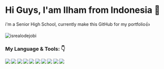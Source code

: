 # <summary><strong>Hi Guys, I'am Ilham from Indonesia 👋</strong></summary>
i'm a Senior High School, currently make this GitHub for my portfolio👍
<p align="left"> <img src="https://komarev.com/ghpvc/?username=Hammm22&label=Profile%20views&color=0e75b6&style=flat" alt="isrealodejobi" />
</p>

### <summary><strong>My Language & Tools: 👇 <strong/><summary/>
<p>
 <img src= "https://github.com/user-attachments/assets/e22e14bd-40ea-450e-a60c-89de1e22415c"/>
 <img src= "https://github.com/user-attachments/assets/43364d59-b2d1-4baa-a0aa-a6dab4a661fc"/>
 <img src= "https://github.com/user-attachments/assets/afb0d254-5144-4517-9c12-b48eb931f663"/>
  <img src= "https://github.com/user-attachments/assets/0d272acd-7299-477c-8ac3-a7c1c3e7f515"/>
 <img src= "https://github.com/user-attachments/assets/66e01052-9e24-4a76-ac3d-c7afa8392d54"/>
  <img src= "https://github.com/user-attachments/assets/0c33df06-c3c2-4a85-bc0b-384a482c598a"/>
 <img src= "https://github.com/user-attachments/assets/3b1fb213-48f5-444d-ab0a-48eae5c17ade"/>
 <img src= "https://github.com/user-attachments/assets/0b5fadc3-f283-4519-84e2-c9f08895864e"/>
 <img src= "https://github.com/user-attachments/assets/8854ee24-6912-4120-af92-fd67cbb18c20"/>
 <img src= "https://github.com/user-attachments/assets/02742c88-2d79-4ac0-bf9a-5d8736bc767f"/>
</p>



